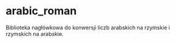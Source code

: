 # arabic_roman
Biblioteka nagłówkowa do konwersji liczb arabskich na rzymskie i rzymskich na arabskie.
